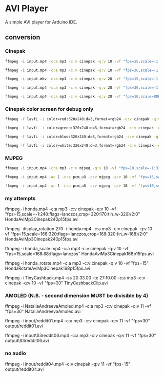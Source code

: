 # AVI Player

A simple AVI player for Arduino IDE.

## conversion

### Cinepak

```sh
ffmpeg -i input.mp4 -c:a mp3 -c:v cinepak -q:v 10 -vf "fps=15,scale=-1:240:flags=lanczos,crop=320:240:(in_w-320)/2:0" AviMp3Cinepak240p15fps.avi

ffmpeg -i input.mp4 -c:a mp3 -c:v cinepak -q:v 10 -vf "fps=30,scale=-1:240:flags=lanczos,crop=320:240:(in_w-320)/2:0" AviMp3Cinepak240p30fps.avi

ffmpeg -i input.mkv -c:a mp3 -c:v cinepak -q:v 20 -vf "fps=15,scale=-1:480:flags=lanczos,crop=800:480:(in_w-800)/2:0" AviMp3Cinepak480p15fps.avi

ffmpeg -i input.mp4 -c:a mp3 -c:v cinepak -q:v 20 -vf "fps=30,scale=-1:480:flags=lanczos,crop=800:480:(in_w-800)/2:0" AviMp3Cinepak480p30fps.avi

ffmpeg -i input.mp4 -c:a mp3 -c:v cinepak -q:v 20 -vf "fps=10,scale=800:-1:flags=lanczos,crop=800:400:0:(in_h-400)/2" AviMp3Cinepak400p10fps.avi
```

### Cinepak color screen for debug only

```sh
ffmpeg -f lavfi -i color=red:320x240:d=3,format=rgb24 -c:v cinepak -q:v 10 -vf "fps=15" red.avi

ffmpeg -f lavfi -i color=green:320x240:d=3,format=rgb24 -c:v cinepak -q:v 10 -vf "fps=15" green.avi

ffmpeg -f lavfi -i color=blue:320x240:d=3,format=rgb24 -c:v cinepak -q:v 10 -vf "fps=15" blue.avi

ffmpeg -f lavfi -i color=white:320x240:d=3,format=rgb24 -c:v cinepak -q:v 10 -vf "fps=15" white.avi
```

### MJPEG

```sh
ffmpeg -i input.mp4 -c:a mp3 -c:v mjpeg -q:v 10 -vf "fps=10,scale=-1:320:flags=lanczos,crop=480:320:(in_w-480)/2:0" AviMp3Mjpeg320p10fps.avi

ffmpeg -i input.mp4 -ac 1 -c:a pcm_u8 -c:v mjpeg -q:v 10 -vf "fps=15,scale=-1:240:flags=lanczos,crop=320:240:(in_w-320)/2:0" AviPcmu8Mjpeg240p15fps.avi

ffmpeg -i input.mp4 -ac 1 -c:a pcm_u8 -c:v mjpeg -q:v 10 -vf "fps=10,scale=-1:320:flags=lanczos,crop=480:320:(in_w-480)/2:0" AviPcmu8Mjpeg320p10fps.avi
```

### my attempts

ffmpeg -i honda.mp4 -c:a mp3 -c:v cinepak -q:v 10 -vf "fps=15,scale=-1:240:flags=lanczos,crop=320:170:(in_w-320)/2:0" HondaAviMp3Cinepak240p15fps.avi

ffmpeg -display_rotation 270 -i honda.mp4 -c:a mp3 -c:v cinepak -q:v 10 -vf "fps=15,scale=168:320:flags=lanczos,crop=168:320:(in_w-168)/2:0" HondaAviMp3Cinepak240p15fps.avi

ffmpeg -i honda_scale.mp4 -c:a mp3 -c:v cinepak -q:v 10 -vf "fps=15,scale=168:88:flags=lanczos" HondaAviMp3Cinepak168p15fps.avi

ffmpeg -i honda_rotate.mp4 -c:a mp3 -c:v cinepak -q:v 10 -vf "fps=15" HondaRotateAviMp3Cinepak168p15fps.avi

ffmpeg -i TinyCashback.mp4 -ss 20:33.00 -to 27:10.00 -c:a mp3 -c:v cinepak -q:v 10 -vf "fps=30" TinyCashbackClip.avi



### AMOLED	(N.B. - second dimension MUST be divisible by 4)

ffmpeg -i NataliaAndreevaAmoled.mp4 -c:a mp3 -c:v cinepak -q:v 11 -vf "fps=30" NataliaAndreevaAmoled.avi

ffmpeg -i input/reddit01.mp4 -c:a mp3 -c:v cinepak -q:v 11 -vf "fps=30" output/reddit01.avi

ffmpeg -i input\S3reddit06.mp4 -c:a mp3 -c:v cinepak -q:v 11 -vf "fps=30" output\S3reddit06.avi

### no audio

ffmpeg -i input/reddit04.mp4 -c:v cinepak -q:v 11 -vf "fps=15" output/reddit04.avi
